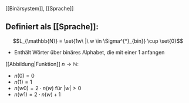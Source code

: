 [[Binärsystem]], [[Sprache]]


## Definiert als [[Sprache]]:
$$L_{\mathbb{N}} = \set{1w\ |\ w \in \Sigma^{*}_{bin}} \cup \set{0}$$

- Enthält Wörter über binäres Alphabet, die mit einer $1$ anfangen

[[Abbildung|Funktion]] $n \longrightarrow \mathbb{N}$:
- $n(0) =  0$
- $n(1) = 1$
- $n(w0) = 2\cdot n(w)$ für $|w| \gt 0$
- $n(w1) = 2 \cdot n(w) + 1$

